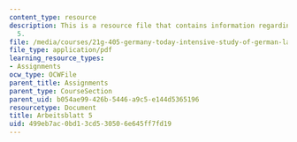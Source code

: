 ```yaml
---
content_type: resource
description: This is a resource file that contains information regarding arbeitsblatt
  5.
file: /media/courses/21g-405-germany-today-intensive-study-of-german-language-and-culture-january-iap-2011/499eb7ac0bd13cd530506e645ff7fd19_MIT21G_405IAP11_arbeit05.pdf
file_type: application/pdf
learning_resource_types:
- Assignments
ocw_type: OCWFile
parent_title: Assignments
parent_type: CourseSection
parent_uid: b054ae99-426b-5446-a9c5-e144d5365196
resourcetype: Document
title: Arbeitsblatt 5
uid: 499eb7ac-0bd1-3cd5-3050-6e645ff7fd19
---
```

